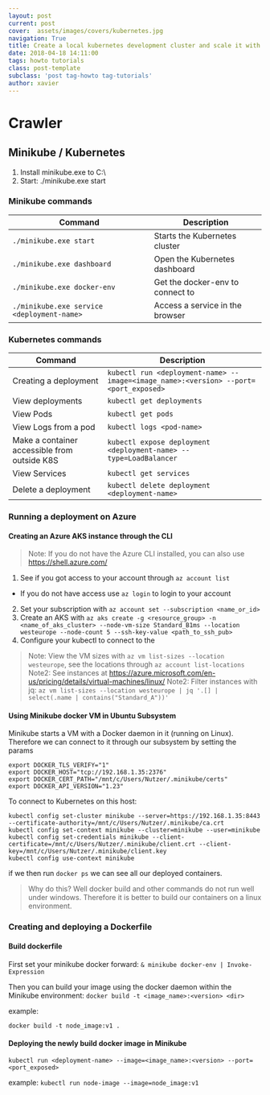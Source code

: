 ```yaml
---
layout: post
current: post
cover:  assets/images/covers/kubernetes.jpg
navigation: True
title: Create a local kubernetes development cluster and scale it with the cloud
date: 2018-04-18 14:11:00
tags: howto tutorials
class: post-template
subclass: 'post tag-howto tag-tutorials'
author: xavier
---
```


# Crawler
## Minikube / Kubernetes
1. Install minikube.exe to C:\
2. Start: ./minikube.exe start

### Minikube commands
|Command|Description|
|-|-|
|`./minikube.exe start`|Starts the Kubernetes cluster|
|`./minikube.exe dashboard`|Open the Kubernetes dashboard|
|`./minikube.exe docker-env`|Get the docker-env to connect to|
|`./minikube.exe service <deployment-name>`|Access a service in the browser|

### Kubernetes commands
|Command|Description|
|-|-|
|Creating a deployment|`kubectl run <deployment-name> --image=<image_name>:<version> --port=<port_exposed>`|
|View deployments|`kubectl get deployments`|
|View Pods|`kubectl get pods`|
|View Logs from a pod|`kubectl logs <pod-name>`|
|Make a container accessible from outside K8S|`kubectl expose deployment <deployment-name> --type=LoadBalancer`|
|View Services|`kubectl get services`|
|Delete a deployment|`kubectl delete deployment <deployment-name>`|

### Running a deployment on Azure
#### Creating an Azure AKS instance through the CLI

> Note: If you do not have the Azure CLI installed, you can also use https://shell.azure.com/

1. See if you got access to your account through `az account list`
  * If you do not have access use `az login` to login to your account
2. Set your subscription with `az account set --subscription <name_or_id>`
3. Create an AKS with `az aks create -g <resource_group> -n <name_of_aks_cluster> --node-vm-size Standard_B1ms --location westeurope --node-count 5 --ssh-key-value <path_to_ssh_pub>`
4. Configure your kubectl to connect to the 

> Note: View the VM sizes with `az vm list-sizes --location westeurope`, see the locations through `az account list-locations`
> Note2: See instances at https://azure.microsoft.com/en-us/pricing/details/virtual-machines/linux/
> Note2: Filter instances with jq: `az vm list-sizes --location westeurope | jq '.[] | select(.name | contains("Standard_A"))'`


#### Using Minikube docker VM in Ubuntu Subsystem
Minikube starts a VM with a Docker daemon in it (running on Linux). Therefore we can connect to it through our subsystem by setting the params

```
export DOCKER_TLS_VERIFY="1"
export DOCKER_HOST="tcp://192.168.1.35:2376"
export DOCKER_CERT_PATH="/mnt/c/Users/Nutzer/.minikube/certs"
export DOCKER_API_VERSION="1.23"
```

To connect to Kubernetes on this host:
```
kubectl config set-cluster minikube --server=https://192.168.1.35:8443 --certificate-authority=/mnt/c/Users/Nutzer/.minikube/ca.crt
kubectl config set-context minikube --cluster=minikube --user=minikube
kubectl config set-credentials minikube --client-certificate=/mnt/c/Users/Nutzer/.minikube/client.crt --client-key=/mnt/c/Users/Nutzer/.minikube/client.key
kubectl config use-context minikube
```

if we then run `docker ps` we can see all our deployed containers.

> Why do this? Well docker build and other commands do not run well under windows. Therefore it is better to build our containers on a linux environment.

### Creating and deploying a Dockerfile
#### Build dockerfile
First set your minikube docker forward:
`& minikube docker-env | Invoke-Expression`

Then you can build your image using the docker daemon within the Minikube environment:
`docker build -t <image_name>:<version> <dir>` 

example: 

`docker build -t node_image:v1 .`

#### Deploying the newly build docker image in Minikube
`kubectl run <deployment-name> --image=<image_name>:<version> --port=<port_exposed>`

example: `kubectl run node-image --image=node_image:v1`